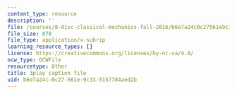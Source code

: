 ```yaml
---
content_type: resource
description: ''
file: /courses/8-01sc-classical-mechanics-fall-2016/b6e7a24c0c27561e9c335157784aed2b_bHocXJ4rv5g.vtt
file_size: 878
file_type: application/x-subrip
learning_resource_types: []
license: https://creativecommons.org/licenses/by-nc-sa/4.0/
ocw_type: OCWFile
resourcetype: Other
title: 3play caption file
uid: b6e7a24c-0c27-561e-9c33-5157784aed2b
---
```

